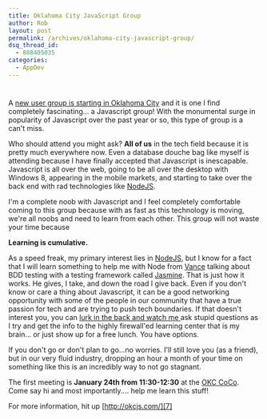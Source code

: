 ```yaml
---
title: Oklahoma City JavaScript Group
author: Rob
layout: post
permalink: /archives/oklahoma-city-javascript-group/
dsq_thread_id:
  - 888405035
categories:
  - AppDev
---
```

# 

A [new user group is starting in Oklahoma City][1] and it is one I find  
completely fascinating... a Javascript group! With the monumental surge in popularity of Javascript over the past year or so, this type of group is a can't miss.

 [1]: http://okcjs.com/

Who should attend you might ask? **All of us** in the tech field because it is pretty much everywhere now. Even a database douche bag like myself is attending because I have finally accepted that Javascript is inescapable. Javascript is all over the web, going to be all over the desktop with Windows 8, appearing in the mobile markets, and starting to take over the back end with rad technologies like [NodeJS][2].

 [2]: https://nodejs.org/en/

I'm a complete noob with Javascript and I feel completely comfortable coming to this group because with as fast as this technology is moving, we're all noobs and need to learn from each other. This group will not waste your time because

**Learning is cumulative.**

As a speed freak, my primary interest lies in [NodeJS][2], but I know for a fact that I will learn something to help me with Node from [Vance][3] talking about BDD testing with a testing framework called [Jasmine][4]. That is just how it works. He gives, I take, and down the road I give back. Even if you don't know or care a thing about Javascript, it can be a good networking opportunity with some of the people in our community that have a true passion for tech and are trying to push tech boundaries. If that doesn't interest you, you can [lurk in the back and watch me ][5]ask stupid questions as I try and get the info to the highly firewall'ed learning center that is my brain... or just show up for a free lunch. You have options.

 [3]: http://www.vancelucas.com/
 [4]: https://github.com/jasmine/jasmine
 [5]: https://i.imgur.com/0cFLk.gif

If you don't go or don't plan to go...no worries. I'll still love you (as a friend), but in our very fluid industry, dropping an hour a month of your time on something like this is an incredibly way to not go stagnant.

The first meeting is **January 24th from 11:30-12:30** at the [OKC CoCo][6]. Come say hi and most importantly.... help me learn this stuff!

 [6]: https://www.techlahoma.org

For more information, hit up [http://okcjs.com/][7]

 [7]: http://okcjs.com/ "http://okcjs.com/"